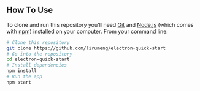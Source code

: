 ## How To Use

To clone and run this repository you'll need [Git](https://git-scm.com) and [Node.js](https://nodejs.org/en/download/) (which comes with [npm](http://npmjs.com)) installed on your computer. From your command line:

```bash
# Clone this repository
git clone https://github.com/lirumeng/electron-quick-start
# Go into the repository
cd electron-quick-start
# Install dependencies
npm install
# Run the app
npm start
```
